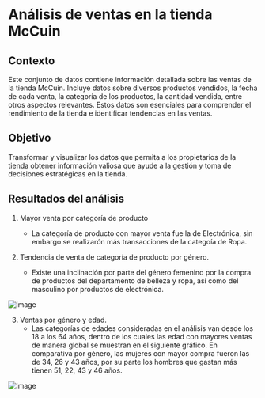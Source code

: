 # Análisis de ventas en la tienda McCuin 

## Contexto
Este conjunto de datos contiene información detallada sobre las ventas de la tienda McCuin. Incluye datos sobre diversos productos vendidos, la fecha de cada venta, la categoría de los productos, la cantidad vendida, entre otros aspectos relevantes. Estos datos son esenciales para comprender el rendimiento de la tienda e identificar tendencias en las ventas. 

## Objetivo
Transformar y visualizar los datos que permita a los propietarios de la tienda obtener información valiosa que ayude a la gestión y toma de decisiones estratégicas en la tienda.

## Resultados del análisis
1. Mayor venta por categoría de producto
   - La categoría de producto con mayor venta fue la de Electrónica, sin embargo se realizarón más transacciones de la categoía de Ropa. 
  
2. Tendencia de venta de categoría de producto por género.
   - Existe una inclinación por parte del género femenino por la compra de productos del departamento de belleza y ropa, así como del masculino por productos de electrónica. 

![image](https://github.com/user-attachments/assets/9bb4e867-912a-4c06-b22d-e120f9c6ce9c)

3. Ventas por género y edad.
   - Las categorías de edades consideradas en el análisis van desde los 18 a los 64 años, dentro de los cuales las edad con mayores ventas de manera global se muestran en el siguiente gráfico. En comparativa por género, las mujeres con mayor compra fueron las de 34, 26 y 43 años, por su parte los hombres que gastan más tienen 51, 22, 43 y 46 años.

![image](https://github.com/user-attachments/assets/d655b726-2083-4a6e-861e-279f2983d7ea)

